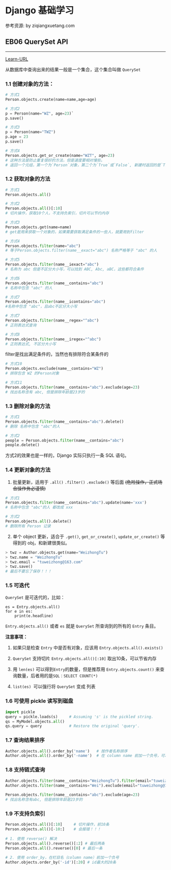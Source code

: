 # Django 基础学习 

参考资源: by ziqiangxuetang.com

## EB06 QuerySet API
----

[Learn-URL](https://code.ziqiangxuetang.com/django/django-models.html)  

从数据库中查询出来的结果一般是一个集合，这个集合叫做 `QuerySet`  

### 1.1 创建对象的方法：
```python
# 方式1
Person.objects.create(name=name,age=age)  
```

```python
# 方式2
p = Person(name="WZ", age=23)`  
p.save()  
```
```python
# 方式3
p = Person(name="TWZ")  
p.age = 23
p.save()
```

```python
# 方式4
Person.objects.get_or_create(name="WZT", age=23)
# 这种方法是防止重复很好的方法，但是速度要相对慢些。  
# 返回一个元组，第一个为`Person`对象，第二个为`True`或`False`, 新建时返回的是`True`, 已经存在时返回`False`.  
```

### 1.2 获取对象的方法

```python
# 方式1
Person.objects.all()  
```

```python
# 方式2
Person.objects.all()[:10]  
# 切片操作，获取10个人，不支持负索引，切片可以节约内存
```

```python
# 方式3
Person.objects.get(name=name)  
# get是用来获取一个对象的，如果需要获取满足条件的一些人，就要用到filter  
```

```python
# 方式4
Person.objects.filter(name="abc")  
# 等于Person.objects.filter(name__exact="abc") 名称严格等于 "abc" 的人  
```

```python
# 方式5
Person.objects.filter(name__iexact="abc")  
# 名称为 abc 但是不区分大小写，可以找到 ABC, Abc, aBC，这些都符合条件  
```

```python
# 方式6
Person.objects.filter(name__contains="abc")  
# 名称中包含 "abc" 的人  
```

```python
# 方式7
Person.objects.filter(name__icontains="abc")  
#名称中包含 "abc"，且abc不区分大小写  
```

```python
# 方式7
Person.objects.filter(name__regex="^abc")  
# 正则表达式查询  
```

```python
# 方式8
Person.objects.filter(name__iregex="^abc")  
# 正则表达式, 不区分大小写  
```

filter是找出满足条件的，当然也有排除符合某条件的  

```python
# 方式10
Person.objects.exclude(name__contains="WZ")  
# 排除包含 WZ 的Person对象  
```

```python
# 方式11
Person.objects.filter(name__contains="abc").exclude(age=23)  
# 找出名称含有 abc, 但是排除年龄是23岁的  
```

### 1.3 删除对象的方法

```python
# 方式1
Person.objects.filter(name__contains="abc").delete() 
# 删除 名称中包含 "abc"的人  
```

```python
# 方式2
people = Person.objects.filter(name__contains="abc")  
people.delete()  
```

方式2的效果也是一样的，Django 实际只执行一条 SQL 语句。  

### 1.4 更新对象的方法

1. 批量更新，适用于 `.all()`  `.filter()`  `.exclude()` 等后面 ~~(危险操作，正式场合操作务必谨慎)~~  

```python
# 方式1
Person.objects.filter(name__contains="abc").update(name='xxx') 
# 名称中包含 "abc"的人 都改成 xxx  
```

```python
# 方式2
Person.objects.all().delete() 
# 删除所有 Person 记录  
```

2. 单个 object 更新，适合于 `.get()`, `get_or_create()`, `update_or_create()` 等得到的 obj，和新建很类似。

```python
> twz = Author.objects.get(name="WeizhongTu")  
> twz.name = "WeizhongTu"  
> twz.email = "tuweizhong@163.com"  
> twz.save()  
# 最后不要忘了保存！！！  
```

### 1.5 可迭代

`QuerySet` 是可迭代的，比如：  

```pythion
es = Entry.objects.all()
for e in es:
    print(e.headline)
```
`Entry.objects.all()` 或者 `es` 就是 `QuerySet` 所查询到的所有的 `Entry` 条目。  

**注意事项：**

1. 如果只是检查 `Entry` 中是否有对象，应该用 `Entry.objects.all().exists()`  

2. `QuerySet` 支持切片 `Entry.objects.all()[:10]` 取出10条，可以节省内存  

3. 用 `len(es)` 可以得到`Entry`的数量，但是推荐用 `Entry.objects.count()` 来查询数量，后者用的是`SQL：SELECT COUNT(*)`  

4. `list(es) `可以强行将 `QuerySet` 变成 列表

### 1.6 可使用 pickle 读写到磁盘

```python
import pickle
query = pickle.loads(s)     # Assuming 's' is the pickled string.
qs = MyModel.objects.all()
qs.query = query            # Restore the original 'query'.
```

### 1.7 查询结果排序

```python
Author.objects.all().order_by('name')   # 按作者名称排序
Author.objects.all().order_by('-name')  # 在 column name 前加一个负号，可以实现倒序
```

### 1.8 支持链式查询

```python
Author.objects.filter(name__contains="WeizhongTu").filter(email="tuweizhong@163.com")
Author.objects.filter(name__contains="Wei").exclude(email="tuweizhong@163.com")
 
Person.objects.filter(name__contains="abc").exclude(age=23)
# 找出名称含有abc, 但是排除年龄是23岁的  
```

### 1.9 不支持负索引

```python
Person.objects.all()[:10]     # 切片操作，前10条
Person.objects.all()[-10:]    # 会报错！！！
 
# 1. 使用 reverse() 解决
Person.objects.all().reverse()[:2] # 最后两条
Person.objects.all().reverse()[0] # 最后一条
 
# 2. 使用 order_by，在栏目名（column name）前加一个负号
Author.objects.order_by('-id')[:20] # id最大的20条
```
